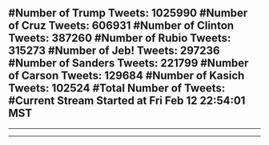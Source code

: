 #Number of Trump Tweets: 1025990
#Number of Cruz Tweets: 606931
#Number of Clinton Tweets: 387260
#Number of Rubio Tweets: 315273
#Number of Jeb! Tweets: 297236
#Number of Sanders Tweets: 221799
#Number of Carson Tweets: 129684
#Number of Kasich Tweets: 102524
#Total Number of Tweets:  
#Current Stream Started at Fri Feb 12 22:54:01 MST
---
---
---
